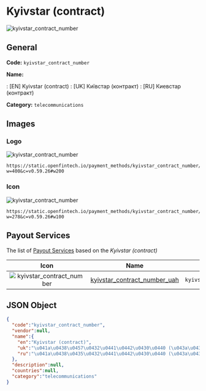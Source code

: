 
# Kyivstar (contract) 
![kyivstar_contract_number](https://static.openfintech.io/payment_methods/kyivstar_contract_number/logo.svg?w=400&c=v0.59.26#w200)  

## General 
**Code:** `kyivstar_contract_number` 
 
**Name:** 
 
:	[EN] Kyivstar (contract) 
:	[UK] Київстар (контракт) 
:	[RU] Киевстар (контракт) 
 
**Category:** `telecommunications` 
 

## Images 

### Logo 
![kyivstar_contract_number](https://static.openfintech.io/payment_methods/kyivstar_contract_number/logo.svg?w=400&c=v0.59.26#w200)  

```
https://static.openfintech.io/payment_methods/kyivstar_contract_number/logo.svg?w=400&c=v0.59.26#w200
```  

### Icon 
![kyivstar_contract_number](https://static.openfintech.io/payment_methods/kyivstar_contract_number/icon.svg?w=278&c=v0.59.26#w100)  

```
https://static.openfintech.io/payment_methods/kyivstar_contract_number/icon.svg?w=278&c=v0.59.26#w100
```  

## Payout Services 
 
The list of [Payout Services](/payout-services/) based on the _Kyivstar (contract)_ 

|Icon|Name|Code| 
|:---:|:---:|:---:| 
|![kyivstar_contract_number](https://static.openfintech.io/payout_methods/kyivstar_contract_number/icon.svg?w=278&c=v0.59.26#w40) |[kyivstar_contract_number_uah](/payout-services/kyivstar_contract_number_uah/)|`kyivstar_contract_number_uah`| 
 

## JSON Object 

```json
{
  "code":"kyivstar_contract_number",
  "vendor":null,
  "name":{
    "en":"Kyivstar (contract)",
    "uk":"\u041a\u0438\u0457\u0432\u0441\u0442\u0430\u0440 (\u043a\u043e\u043d\u0442\u0440\u0430\u043a\u0442)",
    "ru":"\u041a\u0438\u0435\u0432\u0441\u0442\u0430\u0440 (\u043a\u043e\u043d\u0442\u0440\u0430\u043a\u0442)"
  },
  "description":null,
  "countries":null,
  "category":"telecommunications"
}
```  
